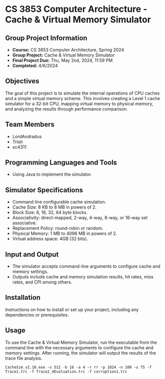 # CS 3853 Computer Architecture - Cache & Virtual Memory Simulator

## Group Project Information
- **Course:** CS 3853 Computer Architecture, Spring 2024
- **Group Project:** Cache & Virtual Memory Simulator
- **Final Project Due:** Thu, May 2nd, 2024, 11:59 PM
- **Completed:** 4/6/2024

## Objectives
The goal of this project is to simulate the internal operations of CPU caches and a simple virtual memory scheme. This involves creating a Level 1 cache simulator for a 32-bit CPU, mapping virtual memory to physical memory, and analyzing the results through performance comparison.

## Team Members
- LordAndradus
- Trish
- sc4311

## Programming Languages and Tools
- Using Java to implement the simulator.

## Simulator Specifications
- Command line configurable cache simulation.
- Cache Size: 8 KB to 8 MB in powers of 2.
- Block Size: 8, 16, 32, 64 byte blocks.
- Associativity: direct-mapped, 2-way, 4-way, 8-way, or 16-way set associative.
- Replacement Policy: round-robin or random.
- Physical Memory: 1 MB to 4096 MB in powers of 2.
- Virtual address space: 4GB (32 bits).

## Input and Output
- The simulator accepts command-line arguments to configure cache and memory settings.
- Outputs include cache and memory simulation results, hit rates, miss rates, and CPI among others.

## Installation
Instructions on how to install or set up your project, including any dependencies or prerequisites.

## Usage
To use the Cache & Virtual Memory Simulator, run the executable from the command line with the necessary arguments to configure the cache and memory settings. After running, the simulator will output the results of the trace file analysis.

```shell
CacheSim_v2.10.exe -s 512 -b 16 -a 4 -r rr -p 1024 -n 100 -u 75 -f Trace1.trc -f Trace2_4Evaluation.trc -f corruption1.trc
